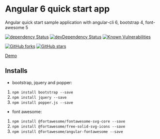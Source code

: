 # Angular 6 quick start app

Angular quick start sample application with angular-cli 6, bootstrap 4, font-awesome 5

[![dependency Status](https://david-dm.org/ashfaqch/angular6-quick-start-app.svg)](https://david-dm.org/ashfaqch/angular6-quick-start-app#info=dependencies)
[![devDependency Status](https://david-dm.org/ashfaqch/angular6-quick-start-app/dev-status.svg)](https://david-dm.org/ashfaqch/angular6-quick-start-app#info=devDependencies)
[![Known Vulnerabilities](https://snyk.io/test/github/ashfaqch/angular6-quick-start-app/badge.svg)](https://snyk.io/test/github/ashfaqch/angular6-quick-start-app)

[![GitHub forks](https://img.shields.io/github/forks/ashfaqch/angular6-quick-start-app.svg?style=social&label=Fork)](https://github.com/ashfaqch/angular6-quick-start-app/fork)
[![GitHub stars](https://img.shields.io/github/stars/ashfaqch/angular6-quick-start-app.svg?style=social&label=Star)](https://github.com/ashfaqch/angular6-quick-start-app)

[Demo](https://stackblitz.com/github/ashfaqch/angular6-quick-start-app)

## Installs 
* bootstrap, jquery and popper:
1. `npm install bootstrap --save`
2. `npm install jquery --save`
3. `npm install popper.js --save`

* font awesome:
1. `npm install @fortawesome/fontawesome-svg-core --save`
2. `npm install @fortawesome/free-solid-svg-icons --save`
3. `npm install @fortawesome/angular-fontawesome --save`
